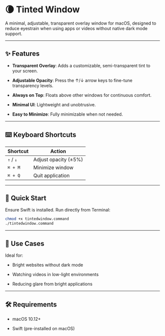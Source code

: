 # 🌘 **Tinted Window**

A minimal, adjustable, transparent overlay window for macOS, designed to reduce eyestrain when using apps or videos without native dark mode support.

---

## ✨ **Features**

- **Transparent Overlay**: Adds a customizable, semi-transparent tint to your screen.
    
- **Adjustable Opacity**: Press the ↑/↓ arrow keys to fine-tune transparency levels.
    
- **Always on Top**: Floats above other windows for continuous comfort.
    
- **Minimal UI**: Lightweight and unobtrusive.
    
- **Easy to Minimize**: Fully minimizable when not needed.
    

---

## ⌨️ **Keyboard Shortcuts**

|Shortcut|Action|
|---|---|
|`↑` / `↓`|Adjust opacity (±5%)|
|`⌘ + M`|Minimize window|
|`⌘ + Q`|Quit application|

---

## 🚀 **Quick Start**

Ensure Swift is installed. Run directly from Terminal:

```sh 
chmod +x tintedwindow.command
./tintedwindow.command
```

---

## 📌 **Use Cases**

Ideal for:

- Bright websites without dark mode
    
- Watching videos in low-light environments
    
- Reducing glare from bright applications
    

---

## 🛠 **Requirements**

- macOS 10.12+
    
- Swift (pre-installed on macOS)
